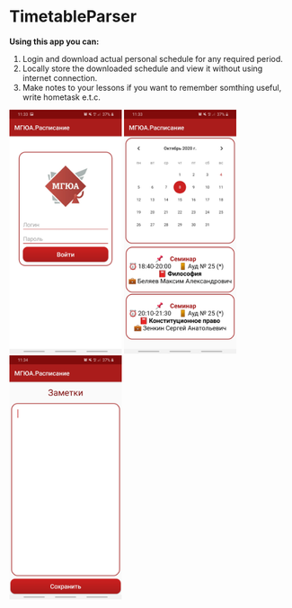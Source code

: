 # TimetableParser 
<p><b>Using this app you can:</b>
<ol>
<li>Login and download actual personal schedule for any required period.</li>
<li>Locally store the downloaded schedule and view it without using internet connection.</li>
<li>Make notes to your lessons if you want to remember somthing useful, write hometask e.t.c.</li>
</ol>
<p>
<img src="screenshots/Screenshot_20201004-113353_MSALSchedule.jpg" width="200">
<img src="screenshots/Screenshot_20201004-113302_MSALSchedule.jpg" width="200">
<img src="screenshots/Screenshot_20201004-113423_MSALSchedule.jpg" width="200">
</p>
